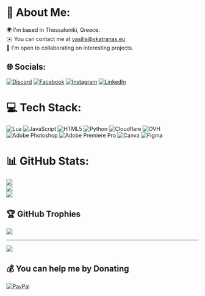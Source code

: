 # 💫 About Me:
🌍 I'm based in Thessaloniki, Greece.<br>✉️ You can contact me at vasilis@vkatranas.eu<br>🤝 I'm open to collaborating on interesting projects.


## 🌐 Socials:
[![Discord](https://img.shields.io/badge/Discord-%237289DA.svg?logo=discord&logoColor=white)](https://discord.gg/hackerboy) [![Facebook](https://img.shields.io/badge/Facebook-%231877F2.svg?logo=Facebook&logoColor=white)](https://facebook.com/https://www.facebook.com/vassiliskatranass) [![Instagram](https://img.shields.io/badge/Instagram-%23E4405F.svg?logo=Instagram&logoColor=white)](https://instagram.com/https://www.instagram.com/vasilis.katranas/) [![LinkedIn](https://img.shields.io/badge/LinkedIn-%230077B5.svg?logo=linkedin&logoColor=white)](https://linkedin.com/in/https://www.linkedin.com/in/vasileioskatranas/) 

# 💻 Tech Stack:
![Lua](https://img.shields.io/badge/lua-%232C2D72.svg?style=for-the-badge&logo=lua&logoColor=white) ![JavaScript](https://img.shields.io/badge/javascript-%23323330.svg?style=for-the-badge&logo=javascript&logoColor=%23F7DF1E) ![HTML5](https://img.shields.io/badge/html5-%23E34F26.svg?style=for-the-badge&logo=html5&logoColor=white) ![Python](https://img.shields.io/badge/python-3670A0?style=for-the-badge&logo=python&logoColor=ffdd54) ![Cloudflare](https://img.shields.io/badge/Cloudflare-F38020?style=for-the-badge&logo=Cloudflare&logoColor=white) ![OVH](https://img.shields.io/badge/ovh-%23123F6D.svg?style=for-the-badge&logo=ovh&logoColor=#123F6D) ![Adobe Photoshop](https://img.shields.io/badge/adobe%20photoshop-%2331A8FF.svg?style=for-the-badge&logo=adobe%20photoshop&logoColor=white) ![Adobe Premiere Pro](https://img.shields.io/badge/Adobe%20Premiere%20Pro-9999FF.svg?style=for-the-badge&logo=Adobe%20Premiere%20Pro&logoColor=white) ![Canva](https://img.shields.io/badge/Canva-%2300C4CC.svg?style=for-the-badge&logo=Canva&logoColor=white) ![Figma](https://img.shields.io/badge/figma-%23F24E1E.svg?style=for-the-badge&logo=figma&logoColor=white)
# 📊 GitHub Stats:
![](https://github-readme-stats.vercel.app/api?username=vkatranas&theme=dark&hide_border=false&include_all_commits=true&count_private=true)<br/>
![](https://github-readme-streak-stats.herokuapp.com/?user=vkatranas&theme=dark&hide_border=false)<br/>
![](https://github-readme-stats.vercel.app/api/top-langs/?username=vkatranas&theme=dark&hide_border=false&include_all_commits=true&count_private=true&layout=compact)

## 🏆 GitHub Trophies
![](https://github-profile-trophy.vercel.app/?username=vkatranas&theme=radical&no-frame=false&no-bg=true&margin-w=4)

---
[![](https://visitcount.itsvg.in/api?id=vkatranas&icon=0&color=0)](https://visitcount.itsvg.in)

  ## 💰 You can help me by Donating
  [![PayPal](https://img.shields.io/badge/PayPal-00457C?style=for-the-badge&logo=paypal&logoColor=white)](https://paypal.me/paypal.me/vasiliskatranas) 
